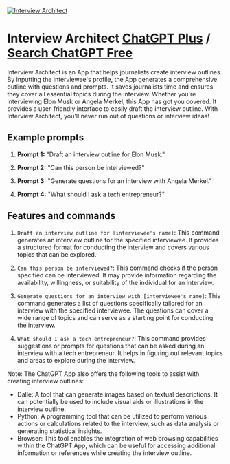 
[![Interview Architect](https://files.oaiusercontent.com/file-d0jgTRPNO6uFzwyfeys0asVc?se=2123-10-17T12%3A54%3A39Z&sp=r&sv=2021-08-06&sr=b&rscc=max-age%3D31536000%2C%20immutable&rscd=attachment%3B%20filename%3D0436f445-6548-43a6-bc5a-ec40f26df3f0.png&sig=sw9hCHv4GuRQ/PNapud8tQcW3yEkOU9%2BAXovwXlGq/A%3D)](https://chat.openai.com/g/g-RnQYRknHz-interview-architect)

# Interview Architect [ChatGPT Plus](https://chat.openai.com/g/g-RnQYRknHz-interview-architect) / [Search ChatGPT Free](https://gptcall.net/index.html#/?search=Interview%20Architect)

Interview Architect is an App that helps journalists create interview outlines. By inputting the interviewee's profile, the App generates a comprehensive outline with questions and prompts. It saves journalists time and ensures they cover all essential topics during the interview. Whether you're interviewing Elon Musk or Angela Merkel, this App has got you covered. It provides a user-friendly interface to easily draft the interview outline. With Interview Architect, you'll never run out of questions or interview ideas!

## Example prompts

1. **Prompt 1:** "Draft an interview outline for Elon Musk."

2. **Prompt 2:** "Can this person be interviewed?"

3. **Prompt 3:** "Generate questions for an interview with Angela Merkel."

4. **Prompt 4:** "What should I ask a tech entrepreneur?"

## Features and commands

1. `Draft an interview outline for [interviewee's name]`: This command generates an interview outline for the specified interviewee. It provides a structured format for conducting the interview and covers various topics that can be explored.

2. `Can this person be interviewed?`: This command checks if the person specified can be interviewed. It may provide information regarding the availability, willingness, or suitability of the individual for an interview.

3. `Generate questions for an interview with [interviewee's name]`: This command generates a list of questions specifically tailored for an interview with the specified interviewee. The questions can cover a wide range of topics and can serve as a starting point for conducting the interview.

4. `What should I ask a tech entrepreneur?`: This command provides suggestions or prompts for questions that can be asked during an interview with a tech entrepreneur. It helps in figuring out relevant topics and areas to explore during the interview.

Note: The ChatGPT App also offers the following tools to assist with creating interview outlines:

- Dalle: A tool that can generate images based on textual descriptions. It can potentially be used to include visual aids or illustrations in the interview outline.
- Python: A programming tool that can be utilized to perform various actions or calculations related to the interview, such as data analysis or generating statistical insights.
- Browser: This tool enables the integration of web browsing capabilities within the ChatGPT App, which can be useful for accessing additional information or references while creating the interview outline.


